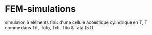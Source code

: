 # FEM-simulations
simulation à éléments finis d'une cellule acoustique cylindrique en T,
T comme dans Titi, Toto, Toti, Tito & Tata (5T)
